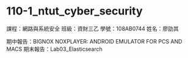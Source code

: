 # 110-1_ntut_cyber_security

課程：網路與系統安全
班級：資財三乙
學號：108AB0744
姓名：廖劭其

期中報告：BIGNOX NOXPLAYER: ANDROID EMULATOR FOR PCS AND MACS
期末報告：Lab03_Elasticsearch
